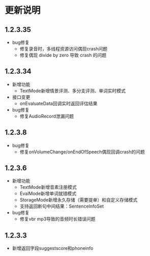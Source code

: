# 更新说明

## 1.2.3.35

- bug修复
    - 修复录音时，多线程资源访问偶现crash问题
    - 修复偶现 divide by zero 导致 crash 的问题


## 1.2.3.34
   
- 新增功能
    - TextMode新增情景评测、多分支评测、单词实时模式
- 接口变更
    - onEvaluateData回调实时返回评估结果
- bug修复
    - 修复AudioRecord泄漏问题

## 1.2.3.8
   
- bug修复
    - 修复onVolumeChange/onEndOfSpeech偶现回调crash的问题
    
## 1.2.3.6
   
- 新增功能
    - TextMode新增音素注册模式
    - EvalMode新增单词就错模式
    - StorageMode新增永久存储（需要提单）和自定义存储模式
    - 支持返回断句中间结果：SentenceInfoSet
- bug修复
    - 修复vbr mp3导致的音频时长错误问题
 
## 1.2.3.3
 
 - 新增返回字段suggestscore和phoneinfo












